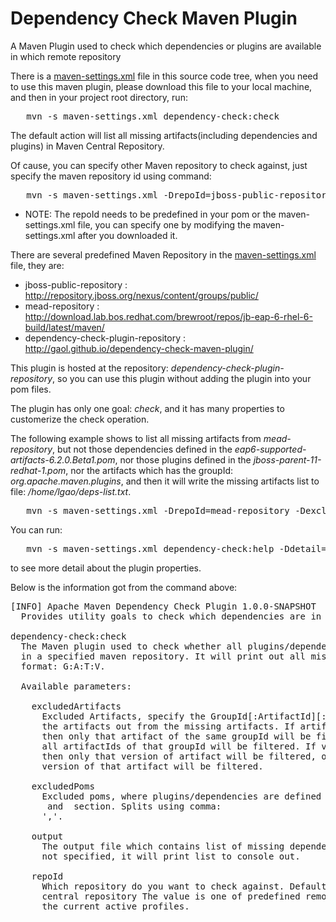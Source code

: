 Dependency Check Maven Plugin
=============================

A Maven Plugin used to check which dependencies or plugins are available in which remote repository


There is a <a href="https://github.com/gaol/dependency-check-maven-plugin/blob/master/maven-settings.xml">maven-settings.xml</a> file in this source code tree, when you need to use this maven plugin, please download this file to your local machine, and then in your project root directory, run:
<pre>
   mvn -s maven-settings.xml dependency-check:check
</pre>

The default action will list all missing artifacts(including dependencies and plugins) in Maven Central Repository.

Of cause, you can specify other Maven repository to check against, just specify the maven repository id using command:

<pre>
   mvn -s maven-settings.xml -DrepoId=jboss-public-repository dependency-check:check
</pre>

   * NOTE: The repoId needs to be predefined in your pom or the maven-settings.xml file, you can specify one by modifying the maven-settings.xml after you downloaded it.

There are several predefined Maven Repository in the <a href="https://github.com/gaol/dependency-check-maven-plugin/blob/master/maven-settings.xml">maven-settings.xml</a> file, they are:
   * jboss-public-repository : http://repository.jboss.org/nexus/content/groups/public/
   * mead-repository  : http://download.lab.bos.redhat.com/brewroot/repos/jb-eap-6-rhel-6-build/latest/maven/
   * dependency-check-plugin-repository : http://gaol.github.io/dependency-check-maven-plugin/

This plugin is hosted at the repository: *dependency-check-plugin-repository*, so you can use this plugin without adding the plugin into your pom files.

The plugin has only one goal: *check*, and it has many properties to customerize the check operation.

The following example shows to list all missing artifacts from *mead-repository*, but not those dependencies defined in the *eap6-supported-artifacts-6.2.0.Beta1.pom*, nor those plugins defined in the *jboss-parent-11-redhat-1.pom*, nor the artifacts which has the groupId: *org.apache.maven.plugins*, and then it will write the missing artifacts list to file: */home/lgao/deps-list.txt*.

<pre>
   mvn -s maven-settings.xml -DrepoId=mead-repository -DexcludedPoms=http://maven.repository.redhat.com/earlyaccess/all/org/jboss/bom/eap6-supported-artifacts/6.2.0.Beta1/eap6-supported-artifacts-6.2.0.Beta1.pom,http://download.devel.redhat.com/brewroot/repos/jb-eap-6-rhel-6-build/latest/maven/org/jboss/jboss-parent/11-redhat-1/jboss-parent-11-redhat-1.pom -Doutput=/home/lgao/deps-list.txt -DexcludedArtifacts=org.apache.maven.plugins dependency-check:check
</pre>


You can run:

<pre>
   mvn -s maven-settings.xml dependency-check:help -Ddetail=true -Dgoal=check
</pre>

to see more detail about the plugin properties.

Below is the information got from the command above:

<pre>
[INFO] Apache Maven Dependency Check Plugin 1.0.0-SNAPSHOT
  Provides utility goals to check which dependencies are in which repository

dependency-check:check
  The Maven plugin used to check whether all plugins/dependencies are available
  in a specified maven repository. It will print out all missing artifacts in
  format: G:A:T:V.

  Available parameters:

    excludedArtifacts
      Excluded Artifacts, specify the GroupId[:ArtifactId][:version] to filter
      the artifacts out from the missing artifacts. If artifactId is specified,
      then only that artifact of the same groupId will be filtered, otherwise,
      all artifactIds of that groupId will be filtered. If version is specified,
      then only that version of artifact will be filtered, otherwise, all
      version of that artifact will be filtered.

    excludedPoms
      Excluded poms, where plugins/dependencies are defined in their
      <pluginManagement> and <dependencyManagement> section. Splits using comma:
      ','.

    output
      The output file which contains list of missing dependencies or plugins. If
      not specified, it will print list to console out.

    repoId
      Which repository do you want to check against. Default is the maven
      central repository The value is one of predefined remote repositories in
      the current active profiles.

</pre>

